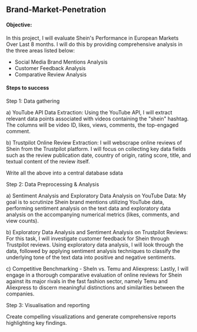 ## Brand-Market-Penetration

#### Objective:

In this project, I will evaluate Shein's Performance in European Markets Over Last 8 months. I will do this by providing comprehensive analysis in the three areas listed below:

* Social Media Brand Mentions Analysis
* Customer Feedback Analysis
* Comparative Review Analysis

#### Steps to success

Step 1: Data gathering

a) YouTube API Data Extraction: Using the YouTube API, I will extract relevant data points associated with videos containing the "shein" hashtag. The columns will be video ID, likes, views, comments, the top-engaged comment.

b) Trustpilot Online Review Extraction: I will webscrape online reviews of Shein from the Trustpilot platform. I will focus on collecting key data fields such as the review publication date, country of origin, rating score, title, and textual content of the review itself.

Write all the above into a central database sdata


Step 2: Data Preprocessing & Analysis

a) Sentiment Analysis and Exploratory Data Analysis on YouTube Data: My goal is to scrutinize Shein brand mentions utilizing YouTube data, performing sentiment analysis on the text data and exploratory data analysis on the accompanying numerical metrics (likes, comments, and view counts).

b) Exploratory Data Analysis and Sentiment Analysis on Trustpilot Reviews: For this task, I will investigate customer feedback for Shein through Trustpilot reviews. Using exploratory data analysis, I will look through the data, followed by applying sentiment analysis techniques to classify the underlying tone of the text data into positive and negative sentiments.

c) Competitive Benchmarking - SheIn vs. Temu and Aliexpress: Lastly, I will engage in a thorough comparative evaluation of online reviews for Shein against its major rivals in the fast fashion sector, namely Temu and Aliexpress to discern meaningful distinctions and similarities between the companies.


Step 3: Visualisation and reporting

Create compelling visualizations and generate comprehensive reports highlighting key findings.
